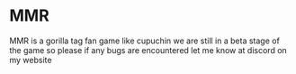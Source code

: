 # MMR
MMR is a gorilla tag fan game like cupuchin we are still in a beta stage of the game so please if any bugs are encountered let me know at discord on my website
